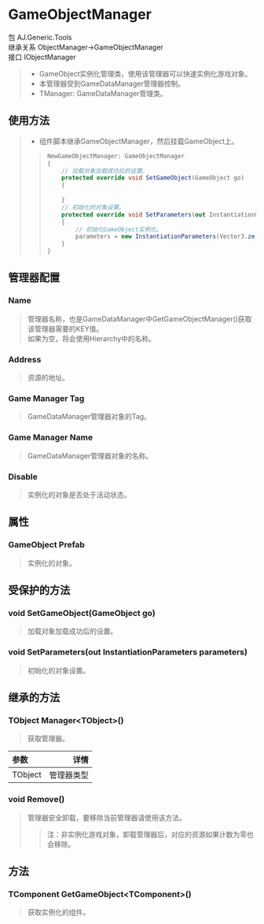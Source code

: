 ﻿# GameObjectManager
包 AJ.Generic.Tools</br>
继承关系 ObjectManager&rarr;GameObjectManager</br>
接口 IObjectManager</br>
> - GameObject实例化管理类，使用该管理器可以快速实例化游戏对象。</br>
> - 本管理器受到GameDataManager管理器控制。</br>
> - TManager: GameDataManager管理类。</br>

## 使用方法
> - 组件脚本继承GameObjectManager，然后挂载GameObject上。</br>
> > ``` C#
> > NewGameObjectManager: GameObjectManager
> > {
> >     // 加载对象加载成功后的设置。
> >     protected override void SetGameObject(GameObject go)
> >     { 
> >         
> >     }
> >     // 初始化的对象设置。
> >     protected override void SetParameters(out InstantiationParameters parameters)
> >     {
> >         // 初始化GameObject实例化。
> >         parameters = new InstantiationParameters(Vector3.zero, transform.rotation, transform);
> >     }
> > }
> > ```

## 管理器配置
### Name
> 管理器名称，也是GameDataManager中GetGameObjectManager()获取该管理器需要的KEY值。</br>
> 如果为空，将会使用Hierarchy中的名称。</br>

### Address
> 资源的地址。</br>

### Game Manager Tag
> GameDataManager管理器对象的Tag。</br>

### Game Manager Name
> GameDataManager管理器对象的名称。</br>

### Disable
> 实例化的对象是否处于活动状态。</br>

## 属性
### GameObject Prefab
> 实例化的对象。</br>

## 受保护的方法
### void SetGameObject(GameObject go)
> 加载对象加载成功后的设置。</br>

### void SetParameters(out InstantiationParameters parameters)
> 初始化的对象设置。</br>

## 继承的方法
### TObject Manager\<TObject>()
> 获取管理器。</br>

|参数|详情|
|:---|----:|
|TObject|管理器类型|

### void Remove()
> 管理器安全卸载，要移除当前管理器请使用该方法。</br>
> > 注：非实例化游戏对象，卸载管理器后，对应的资源如果计数为零也会移除。</br>

## 方法
### TComponent GetGameObject\<TComponent>()
> 获取实例化的组件。</br>